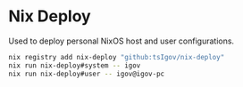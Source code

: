 # Nix Deploy

Used to deploy personal NixOS host and user configurations.

```bash
nix registry add nix-deploy "github:tsIgov/nix-deploy"
nix run nix-deploy#system -- igov
nix run nix-deploy#user -- igov@igov-pc
```